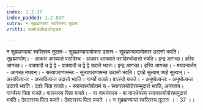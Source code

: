 ```yaml
---
index: 1.2.37
index_padded: 1.2.037
sutra: न सुब्रह्मण्यायां स्वरितस्य तूदात्तः
vritti: mahabhashyam

---
```

 न सुब्रह्मण्यायां स्वरितस्य तूदात्तः - सुब्रह्मण्यायामोकार उदात्तः - सुब्रह्मण्यायामोकार उदात्तो भवति। सुब्रह्मण्योम्। - आकार आख्याते परादिश्च - आकार आख्याते परादिश्चोदात्तो भवति। इन्द्र आगच्छ। हरिव आगच्छ। - वाक्यादौ च द्वे द्वे - वाक्यादौ च द्वे द्वे उदात्ते भवतः। इन्द्र आगच्छ। हरिव आगच्छ। - मघवन्वर्जम् - आगच्छ मघवन्। - सत्यापराणामन्तः - सुत्यापराणामन्त उदात्तो भवति। द्व्यहे सुत्याम् त्र्यहे सुत्याम्। - असावित्यन्तः - असावित्यन्त उदात्तो भवति। गार्ग्यो यजते। वात्स्यो यजते। - अमुष्येत्यन्तः - अमुष्येत्यन्त उदात्तो भवति। दाक्षेः पिता यजते। - स्यान्तस्योपोत्तमं च - स्यान्तस्योपोत्तममुदात्तं भवति, अन्त्यश्च। गार्ग्यस्य पिता यजते। वात्स्यस्य पिता यजते। - वा नामधेयस्य - वा नामधेयस्य स्यान्तस्योपोत्तममुदात्तं भवति। देवदत्तस्य पिता यजते। देवदत्तस्य पिता यजते ।। न सुब्रह्मण्यायां स्वरितस्य तूदात्तः ।। 37 ।। 
